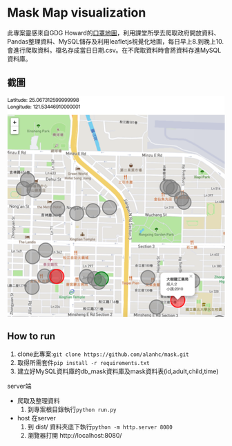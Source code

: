 Mask Map visualization
=====

此專案靈感來自GDG Howard的[口罩地圖](https://mask.goodideas-studio.com/)，利用課堂所學去爬取政府開放資料、Pandas整理資料、MySQL儲存及利用leafletjs視覺化地圖，每日早上8.到晚上10.會進行爬取資料。檔名存成當日日期.csv。在不爬取資料時會將資料存進MySQL資料庫。
## 截圖
![](img/1.png)
## How to run
1. clone此專案:```git clone https://github.com/alanhc/mask.git```
2. 取得所需套件```pip install -r requirements.txt```
3. 建立好MySQL資料庫的db_mask資料庫及mask資料表(id,adult,child,time)

server端
* 爬取及整理資料
  1. 到專案根目錄執行```python run.py```
* host 在server
  1. 到 dist/ 資料夾底下執行```python -m http.server 8080```
  2. 瀏覽器打開 http://localhost:8080/
